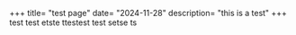 +++
title= "test page"
date= "2024-11-28"
description= "this is a test"
+++
test test etste ttestest test setse ts
